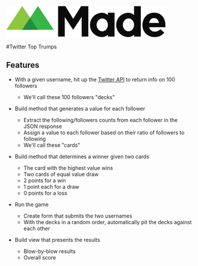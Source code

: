 ![Made](../img/stream_logo.png)

#Twitter Top Trumps

## Features

- With a given username, hit up the [Twitter API](https://dev.twitter.com/rest/reference/get/followers/list) to return info on 100 followers
  - We'll call these 100 followers "decks"

- Build method that generates a value for each follower
  - Extract the following/followers counts from each follower in the JSON response
  - Assign a value to each follower based on their ratio of followers to following
  - We'll call these "cards"

- Build method that determines a winner given two cards
  - The card with the highest value wins
  - Two cards of equal value draw
  - 2 points for a win
  - 1 point each for a draw
  - 0 points for a loss

- Run the game
  - Create form that submits the two usernames
  - With the decks in a random order, automatically pit the decks against each other

- Build view that presents the results
  - Blow-by-blow results
  - Overall score
